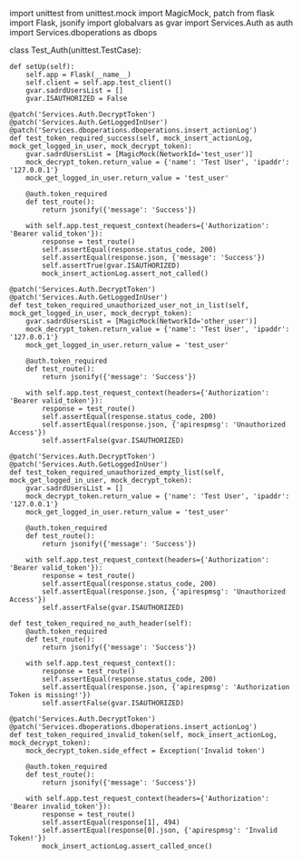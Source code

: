 import unittest
from unittest.mock import MagicMock, patch
from flask import Flask, jsonify
import globalvars as gvar
import Services.Auth as auth
import Services.dboperations as dbops

class Test_Auth(unittest.TestCase):

    def setUp(self):
        self.app = Flask(__name__)
        self.client = self.app.test_client()
        gvar.sadrdUsersList = []
        gvar.ISAUTHORIZED = False

    @patch('Services.Auth.DecryptToken')
    @patch('Services.Auth.GetLoggedInUser')
    @patch('Services.dboperations.dboperations.insert_actionLog')
    def test_token_required_success(self, mock_insert_actionLog, mock_get_logged_in_user, mock_decrypt_token):
        gvar.sadrdUsersList = [MagicMock(NetworkId='test_user')]
        mock_decrypt_token.return_value = {'name': 'Test User', 'ipaddr': '127.0.0.1'}
        mock_get_logged_in_user.return_value = 'test_user'

        @auth.token_required
        def test_route():
            return jsonify({'message': 'Success'})

        with self.app.test_request_context(headers={'Authorization': 'Bearer valid_token'}):
            response = test_route()
            self.assertEqual(response.status_code, 200)
            self.assertEqual(response.json, {'message': 'Success'})
            self.assertTrue(gvar.ISAUTHORIZED)
            mock_insert_actionLog.assert_not_called()

    @patch('Services.Auth.DecryptToken')
    @patch('Services.Auth.GetLoggedInUser')
    def test_token_required_unauthorized_user_not_in_list(self, mock_get_logged_in_user, mock_decrypt_token):
        gvar.sadrdUsersList = [MagicMock(NetworkId='other_user')]
        mock_decrypt_token.return_value = {'name': 'Test User', 'ipaddr': '127.0.0.1'}
        mock_get_logged_in_user.return_value = 'test_user'

        @auth.token_required
        def test_route():
            return jsonify({'message': 'Success'})

        with self.app.test_request_context(headers={'Authorization': 'Bearer valid_token'}):
            response = test_route()
            self.assertEqual(response.status_code, 200)
            self.assertEqual(response.json, {'apirespmsg': 'Unauthorized Access'})
            self.assertFalse(gvar.ISAUTHORIZED)

    @patch('Services.Auth.DecryptToken')
    @patch('Services.Auth.GetLoggedInUser')
    def test_token_required_unauthorized_empty_list(self, mock_get_logged_in_user, mock_decrypt_token):
        gvar.sadrdUsersList = []
        mock_decrypt_token.return_value = {'name': 'Test User', 'ipaddr': '127.0.0.1'}
        mock_get_logged_in_user.return_value = 'test_user'

        @auth.token_required
        def test_route():
            return jsonify({'message': 'Success'})

        with self.app.test_request_context(headers={'Authorization': 'Bearer valid_token'}):
            response = test_route()
            self.assertEqual(response.status_code, 200)
            self.assertEqual(response.json, {'apirespmsg': 'Unauthorized Access'})
            self.assertFalse(gvar.ISAUTHORIZED)

    def test_token_required_no_auth_header(self):
        @auth.token_required
        def test_route():
            return jsonify({'message': 'Success'})

        with self.app.test_request_context():
            response = test_route()
            self.assertEqual(response.status_code, 200)
            self.assertEqual(response.json, {'apirespmsg': 'Authorization Token is missing!'})
            self.assertFalse(gvar.ISAUTHORIZED)

    @patch('Services.Auth.DecryptToken')
    @patch('Services.dboperations.dboperations.insert_actionLog')
    def test_token_required_invalid_token(self, mock_insert_actionLog, mock_decrypt_token):
        mock_decrypt_token.side_effect = Exception('Invalid token')

        @auth.token_required
        def test_route():
            return jsonify({'message': 'Success'})

        with self.app.test_request_context(headers={'Authorization': 'Bearer invalid_token'}):
            response = test_route()
            self.assertEqual(response[1], 494)
            self.assertEqual(response[0].json, {'apirespmsg': 'Invalid Token!'})
            mock_insert_actionLog.assert_called_once()
